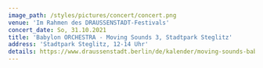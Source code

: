 ```yaml
---
image_path: /styles/pictures/concert/concert.png
venue: 'Im Rahmen des DRAUSSENSTADT-Festivals'
concert_date: So, 31.10.2021
title: 'Babylon ORCHESTRA - Moving Sounds 3, Stadtpark Steglitz'
address: 'Stadtpark Steglitz, 12-14 Uhr'
details: https://www.draussenstadt.berlin/de/kalender/moving-sounds-babylon-orchestra/1874
---
```

